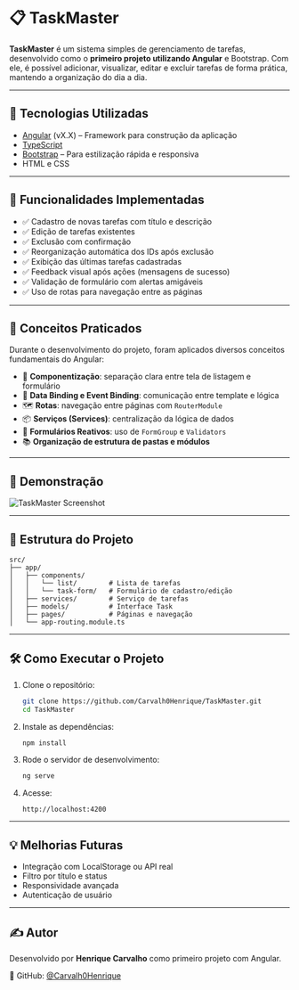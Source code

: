 # 📋 TaskMaster

**TaskMaster** é um sistema simples de gerenciamento de tarefas, desenvolvido como o **primeiro projeto utilizando Angular** e Bootstrap. Com ele, é possível adicionar, visualizar, editar e excluir tarefas de forma prática, mantendo a organização do dia a dia.

---

## 🚀 Tecnologias Utilizadas

- [Angular](https://angular.io/) (vX.X) – Framework para construção da aplicação
- [TypeScript](https://www.typescriptlang.org/)
- [Bootstrap](https://getbootstrap.com/) – Para estilização rápida e responsiva
- HTML e CSS

---

## 🎯 Funcionalidades Implementadas

- ✅ Cadastro de novas tarefas com título e descrição
- ✅ Edição de tarefas existentes
- ✅ Exclusão com confirmação
- ✅ Reorganização automática dos IDs após exclusão
- ✅ Exibição das últimas tarefas cadastradas
- ✅ Feedback visual após ações (mensagens de sucesso)
- ✅ Validação de formulário com alertas amigáveis
- ✅ Uso de rotas para navegação entre as páginas

---

## 🧠 Conceitos Praticados

Durante o desenvolvimento do projeto, foram aplicados diversos conceitos fundamentais do Angular:

- 🧩 **Componentização**: separação clara entre tela de listagem e formulário
- 🔁 **Data Binding e Event Binding**: comunicação entre template e lógica
- 🗺️ **Rotas**: navegação entre páginas com `RouterModule`
- 📦 **Serviços (Services)**: centralização da lógica de dados
- 💾 **Formulários Reativos**: uso de `FormGroup` e `Validators`
- 📚 **Organização de estrutura de pastas e módulos**

---

## 📸 Demonstração

![TaskMaster Screenshot](link-para-screenshot-ou-gif.gif)

---

## 📁 Estrutura do Projeto

```
src/
├── app/
│   ├── components/
│   │   └── list/        # Lista de tarefas
│   │   └── task-form/   # Formulário de cadastro/edição
│   ├── services/        # Serviço de tarefas
│   ├── models/          # Interface Task
│   ├── pages/           # Páginas e navegação
│   └── app-routing.module.ts
```

---

## 🛠️ Como Executar o Projeto

1. Clone o repositório:
   ```bash
   git clone https://github.com/Carvalh0Henrique/TaskMaster.git
   cd TaskMaster
   ```

2. Instale as dependências:
   ```bash
   npm install
   ```

3. Rode o servidor de desenvolvimento:
   ```bash
   ng serve
   ```

4. Acesse:
   ```
   http://localhost:4200
   ```

---

## 💡 Melhorias Futuras

- Integração com LocalStorage ou API real
- Filtro por título e status
- Responsividade avançada
- Autenticação de usuário

---

## ✍️ Autor

Desenvolvido por **Henrique Carvalho** como primeiro projeto com Angular.

🔗 GitHub: [@Carvalh0Henrique](https://github.com/Carvalh0Henrique)
